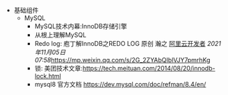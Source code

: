 





- 基础组件
  - MySQL
    - MySQL技术内幕:InnoDB存储引擎
    - 从根上理解MySQL
    - Redo log: 庖丁解InnoDB之REDO LOG 原创 瀚之 [阿里云开发者](javascript:void(0);) *2021年11月05日 07:58*https://mp.weixin.qq.com/s/2G_2ZYAbQIblVJY7pmrhKg
    - 锁: 美团技术文章:https://tech.meituan.com/2014/08/20/innodb-lock.html
    - mysql8 官方文档 https://dev.mysql.com/doc/refman/8.4/en/

